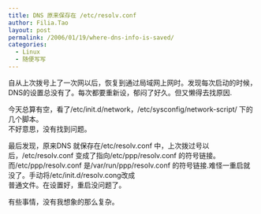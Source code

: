 ```yaml
---
title: DNS 原来保存在 /etc/resolv.conf
author: Filia.Tao
layout: post
permalink: /2006/01/19/where-dns-info-is-saved/
categories:
  - Linux
  - 随便写写
---
```

自从上次拨号上了一次网以后，恢复到通过局域网上网时。发现每次启动的时候，DNS的设置总没有了。每次都要重新设，郁闷了好久。但又懒得去找原因.

今天总算有空，看了/etc/init.d/network，/etc/sysconfig/network-script/ 下的几个脚本。  
不好意思，没有找到问题。

最后发现，原来DNS 就保存在/etc/resolv.conf 中，上次拨过号以后，/etc/resolv.conf 变成了指向/etc/ppp/resolv.conf 的符号链接。而/etc/ppp/resolv.conf 是/var/run/ppp/resolv.conf 的符号链接.难怪一重启就没了。手动将/etc/init.d/resolv.cong改成  
普通文件。在设置好，重启没问题了。

有些事情，没有我想象的那么复杂。
